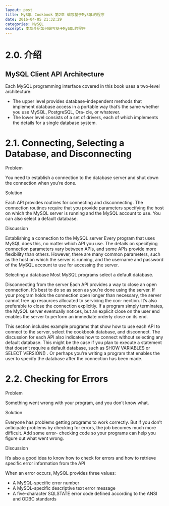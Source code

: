 ```yaml
---
layout: post
title: MySQL Cookbook 第2章 编写基于MySQL的程序
date: 2016-04-05 21:32:29
categories: MySQL
excerpt: 本章介绍如何编写基于MySQL的程序
---
```


# 2.0. 介绍

## MySQL Client API Architecture

Each MySQL programming interface covered in this book uses a two-level architecture:

* The upper level provides database-independent methods that implement database
access in a portable way that’s the same whether you use MySQL, PostgreSQL, Ora‐
cle, or whatever.
* The lower level consists of a set of drivers, each of which implements the details for
a single database system.

# 2.1. Connecting, Selecting a Database, and Disconnecting

Problem

You need to establish a connection to the database server and shut down the connection
when you’re done.

Solution

Each API provides routines for connecting and disconnecting. The connection routines
require that you provide parameters specifying the host on which the MySQL server is
running and the MySQL account to use. You can also select a default database.

Discussion

Establishing a connection to the MySQL server
    Every program that uses MySQL does this, no matter which API you use. The details
    on specifying connection parameters vary between APIs, and some APIs provide
    more flexibility than others. However, there are many common parameters, such
    as the host on which the server is running, and the username and password of the
    MySQL account to use for accessing the server.

Selecting a database
    Most MySQL programs select a default database.

Disconnecting from the server
    Each API provides a way to close an open connection. It’s best to do so as soon as
    you’re done using the server. If your program holds the connection open longer
    than necessary, the server cannot free up resources allocated to servicing the con‐
    nection. It’s also preferable to close the connection explicitly. If a program simply
    terminates, the MySQL server eventually notices, but an explicit close on the user
    end enables the server to perform an immediate orderly close on its end.

This section includes example programs that show how to use each API to connect to
the server, select the cookbook database, and disconnect. The discussion for each API
also indicates how to connect without selecting any default database. This might be the
case if you plan to execute a statement that doesn’t require a default database, such as
SHOW VARIABLES or SELECT VERSION() . Or perhaps you’re writing a program that enables
the user to specify the database after the connection has been made.

# 2.2. Checking for Errors

Problem

Something went wrong with your program, and you don’t know what.

Solution

Everyone has problems getting programs to work correctly. But if you don’t anticipate
problems by checking for errors, the job becomes much more difficult. Add some error-
checking code so your programs can help you figure out what went wrong.

Discussion

It’s
also a good idea to know how to check for errors and how to retrieve specific error
information from the API

When an error occurs, MySQL provides three values:

* A MySQL-specific error number
* A MySQL-specific descriptive text error message
* A five-character SQLSTATE error code defined according to the ANSI and ODBC
standards



